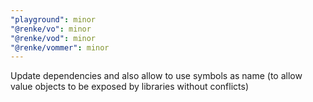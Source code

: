 ```yaml
---
"playground": minor
"@renke/vo": minor
"@renke/vod": minor
"@renke/vommer": minor
---
```


Update dependencies and also allow to use symbols as name (to allow value objects to be exposed by libraries without conflicts)
